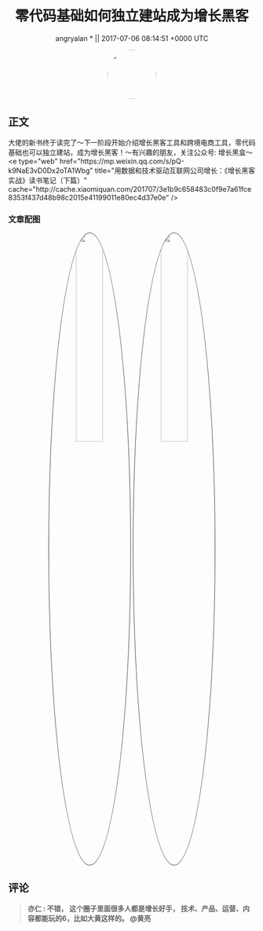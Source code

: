 <h1 align="center">零代码基础如何独立建站成为增长黑客</h1>




<p align="center">
    <a>angryalan * || 2017-07-06 08:14:51 &#43;0000 UTC</a>
</p>

<div align="center">
    <img src="https://images.zsxq.com/Fk-vj6-nTg15M1rjr1hgQpBt-RGG?e=1590940799&amp;token=kIxbL07-8jAj8w1n4s9zv64FuZZNEATmlU_Vm6zD:lf4rtgZQZGArLVDxRWhzvfPW1vA=" width="100" height="100" style="border:1px solid;border-radius:50%; color:#ffffff"/>
</div>




## 正文

<div>
大佬的新书终于读完了～下一阶段开始介绍增长黑客工具和跨境电商工具，零代码基础也可以独立建站，成为增长黑客！～有兴趣的朋友，关注公众号: 增长黑盒～
&lt;e type=&#34;web&#34; href=&#34;https://mp.weixin.qq.com/s/pQ-k9NaE3vD0Dx2oTA1Wbg&#34; title=&#34;用数据和技术驱动互联网公司增长：《增长黑客实战》读书笔记（下篇）&#34; cache=&#34;http://cache.xiaomiquan.com/201707/3e1b9c658483c0f9e7a61fce8353f437d48b98c2015e41199011e80ec4d37e0e&#34; /&gt;
</div>

### 文章配图

<div class="image" align="center">

<img src="https://images.zsxq.com/Fgp_1SG7_iYcC4Nvo8ns4JZFMxKH?e=1590940799&amp;token=kIxbL07-8jAj8w1n4s9zv64FuZZNEATmlU_Vm6zD:262fM50YWiopOwcezvPBEymQFvs=" width="33%" height="33%" style="border:1px solid;border-radius:50%; color:#3c3f41"/>

<img src="https://images.zsxq.com/FsRPNLVuprYjHSzMZFqelaDYXfsy?imageMogr2/auto-orient/thumbnail/800x/format/jpg/blur/1x0/quality/75&amp;e=1590940799&amp;token=kIxbL07-8jAj8w1n4s9zv64FuZZNEATmlU_Vm6zD:dFLaKvBilzi4ImKnLXMFXiTNSsA=" width="33%" height="33%" style="border:1px solid;border-radius:50%; color:#3c3f41"/>

</div>


## 评论

<div align="left">
<div>

<blockquote >
<span> <strong>亦仁 : 不错， 这个圈子里面很多人都是增长好手， 技术、产品、运营、内容都能玩的6，比如大黄这样的。 @黄亮 </strong></span>
</blockquote>

</div>
</div>